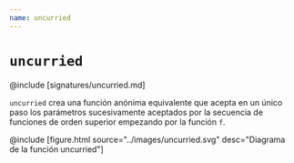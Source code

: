 ```yaml
---
name: uncurried
---
```


# `uncurried`

@include [signatures/uncurried.md]

`uncurried` crea una función anónima equivalente que acepta en un único paso los parámetros sucesivamente aceptados por la secuencia de funciones de orden superior empezando por la función `f`.

@include [figure.html source="../images/uncurried.svg" desc="Diagrama de la función uncurried"]

